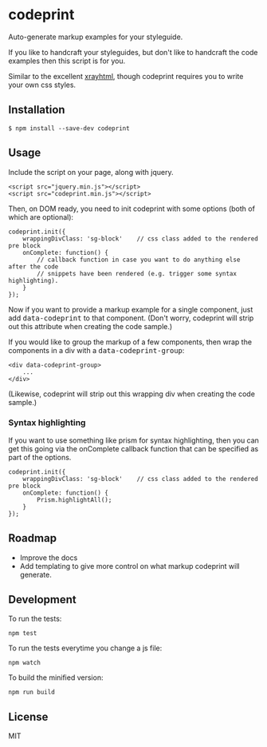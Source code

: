 # codeprint

<!-- [![Build Status](https://secure.travis-ci.org/benbrowning/codeprint.png?branch=master)](http://travis-ci.org/benbrowning/codeprint) -->

Auto-generate markup examples for your styleguide.

If you like to handcraft your styleguides, but don't like to handcraft the code examples then this script is for you.

Similar to the excellent <a href="https://github.com/filamentgroup/X-rayHTML">xrayhtml</a>, though codeprint requires you to write your own css styles.

## Installation

```
$ npm install --save-dev codeprint
```

## Usage

Include the script on your page, along with jquery.

	<script src="jquery.min.js"></script>
	<script src="codeprint.min.js"></script>

Then, on DOM ready, you need to init codeprint with some options (both of which are optional): 

    codeprint.init({
        wrappingDivClass: 'sg-block'    // css class added to the rendered pre block
        onComplete: function() {
            // callback function in case you want to do anything else after the code 
            // snippets have been rendered (e.g. trigger some syntax highlighting).
        }
    });

Now if you want to provide a markup example for a single component, just add <kbd>data-codeprint</kbd> to that component. (Don't worry, codeprint will strip out this attribute when creating the code sample.)

If you would like to group the markup of a few components, then wrap the components in a div with a <kbd>data-codeprint-group</kbd>:

    <div data-codeprint-group>
        ...
    </div>

(Likewise, codeprint will strip out this wrapping div when creating the code sample.)

### Syntax highlighting

If you want to use something like prism for syntax highlighting, then you can get this going via the onComplete callback function that can be specified as part of the options.
	
    codeprint.init({
        wrappingDivClass: 'sg-block'    // css class added to the rendered pre block
        onComplete: function() {
            Prism.highlightAll();
        }
    });

## Roadmap

- Improve the docs
- Add templating to give more control on what markup codeprint will generate.



## Development

To run the tests:
	
	npm test
	
To run the tests everytime you change a js file:

	npm watch	
	
To build the minified version:
	
	npm run build	


## License

MIT
